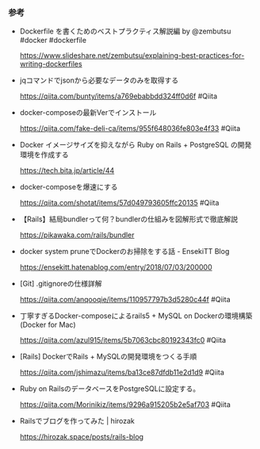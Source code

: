 ### 参考

- Dockerfile を書くためのベストプラクティス解説編 by @zembutsu #docker #dockerfile

  https://www.slideshare.net/zembutsu/explaining-best-practices-for-writing-dockerfiles

- jqコマンドでjsonから必要なデータのみを取得する

  https://qiita.com/bunty/items/a769ebabbdd324ff0d6f #Qiita

- docker-composeの最新Verでインストール

  https://qiita.com/fake-deli-ca/items/955f648036fe803e4f33 #Qiita

- Docker イメージサイズを抑えながら Ruby on Rails + PostgreSQL の開発環境を作成する

  https://tech.bita.jp/article/44

- docker-composeを爆速にする

  https://qiita.com/shotat/items/57d049793605ffc20135 #Qiita

- 【Rails】結局bundlerって何？bundlerの仕組みを図解形式で徹底解説

  https://pikawaka.com/rails/bundler

- docker system pruneでDockerのお掃除をする話 - EnsekiTT Blog

  https://ensekitt.hatenablog.com/entry/2018/07/03/200000

- [Git] .gitignoreの仕様詳解

  https://qiita.com/anqooqie/items/110957797b3d5280c44f #Qiita

- 丁寧すぎるDocker-composeによるrails5 + MySQL on Dockerの環境構築(Docker for Mac)

  https://qiita.com/azul915/items/5b7063cbc80192343fc0 #Qiita

- [Rails] DockerでRails + MySQLの開発環境をつくる手順

  https://qiita.com/jshimazu/items/ba13ce87dfdb11e2d1d9 #Qiita

- Ruby on RailsのデータベースをPostgreSQLに設定する。

  https://qiita.com/Morinikiz/items/9296a915205b2e5af703 #Qiita

- Railsでブログを作ってみた | hirozak

  https://hirozak.space/posts/rails-blog
